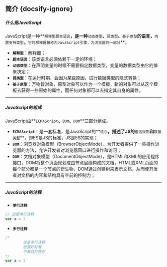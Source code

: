 ## 简介 {docsify-ignore}

##### 什么是JavaScript

​		JavaScript是一种**`解释型脚本语言`**，是一种**`动态类型`**、**`弱类型`**、**`基于原型`**的语言，**`内置支持类型`**。**`它的解释器被称为JavaScript引擎，为浏览器的一部分`**。

* **`解释型`**：解释器；
* **`脚本语言`**：该类语言必须依赖于一定的环境；
* **`动态类型`**：在声明变量的时候不需要指定数据类型，变量的数据类型由它的值来决定；
* **`弱类型`**：在运行时期，会因为某些原因，进行数据类型的隐式转换；
* **`基于原型`**：万物皆对象，原型对象可以作为一个模板，新的对象可以从这个模板去获得一些原始的属性，而任何对象都可以去指定其自身的属性。


---

##### JavaScript的组成

​		JavaScript由**`ECMAScript`**、**`BOM`**、**`DOM`**三部分组成。

* **`ECMAScript`**：是一套标准，是JavaScript的**`核心`**，描述了JS的**`语法规则`**和**`数据类型`**，即ES是JS的标准，JS是ES的实现；
* **`BOM`**：浏览器对象模型（BrowserObjectMode），为开发者提供了一些操作浏览器的方法，允许开发者对浏览器窗口进行操作和访问；
* **`DOM`**：文档对象模型（DocumentObjectMode），是HTML和XML的应用程序接口，DOM将整个页面规划成由节点层级构成的文档，HTML或XML页面的每个部分都是一个节点的衍生物，DOM通过创建树来表示文档，从而使开发者对文档的内容和结构具有空前的控制力；


---

##### JavaScript的注释

*  **`单行注释`**

```javascript
// 这是单行注释
var a = 1
```



*  **`多行注释`**

```javascript
/*
		这是多行注释
		给我好好看
		不看我打死你
*/
var a = 1
```

